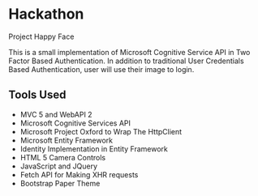 # Hackathon
Project Happy Face


This is a small implementation of Microsoft Cognitive Service API in Two Factor Based Authentication. In addition to traditional User Credentials Based Authentication, user will use their image to login.

## Tools Used
- MVC 5 and WebAPI 2
- Microsoft Cognitive Services API
- Microsoft Project Oxford to Wrap The HttpClient
- Microsoft Entity Framework
- Identity Implementation in Entity Framework
- HTML 5 Camera Controls
- JavaScript and JQuery
- Fetch API for Making XHR requests
- Bootstrap Paper Theme
